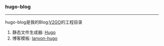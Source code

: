 ### hugo-blog

***

hugo-blog是我的Blog:[V2GO](http://xiaolong2009.github.io/)的工程目录

1. 静态文件生成器: [Hugo](https://github.com/spf13/hugo)
2. 博客模板: [lanyon-hugo](https://github.com/tummychow/lanyon-hugo)
